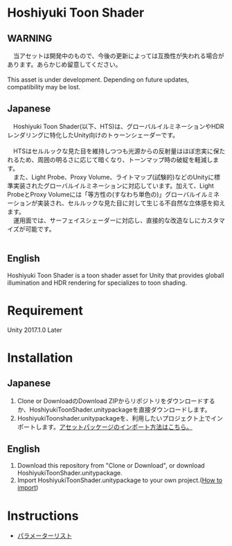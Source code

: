 # Hoshiyuki Toon Shader 
## WARNING
　当アセットは開発中のもので、今後の更新によっては互換性が失われる場合があります。あらかじめ留意してください。<br> 
 <br>
 This asset is under development. Depending on future updates, compatibility may be lost.
## Japanese
　Hoshiyuki Toon Shader(以下、HTS)は、グローバルイルミネーションやHDRレンダリングに特化したUnity向けのトゥーンシェーダーです。<br>
 <br>
　HTSはセルルックな見た目を維持しつつも光源からの反射量はほぼ忠実に保たれるため、周囲の明るさに応じて暗くなり、トーンマップ時の破綻を軽減します。<br>
　また、Light Probe、Proxy Volume、ライトマップ(試験的)などのUnityに標準実装されたグローバルイルミネーションに対応しています。加えて、Light ProbeとProxy Volumeには「等方性の(すなわち単色の)」グローバルイルミネーションが実装され、セルルックな見た目に対して生じる不自然な立体感を抑えます。<br>
　運用面では、サーフェイスシェーダーに対応し、直接的な改造なしにカスタマイズが可能です。<br>
 <br>

## English
Hoshiyuki Toon Shader is a toon shader asset for Unity that provides globall illumination and HDR rendering for specializes to toon shading.


# Requirement
 Unity 2017.1.0 Later

# Installation
## Japanese
1. Clone or DownloadのDownload ZIPからリポジトリをダウンロードするか、HoshiyukiToonShader.unitypackageを直接ダウンロードします。
2. HoshiyukiToonshader.unitypackageを、利用したいプロジェクト上でインポートします。[アセットパッケージのインポート方法はこちら。](https://docs.unity3d.com/jp/530/Manual/AssetPackages.html)

## English
1. Download this repository from "Clone or Download", or download HoshiyukiToonShader.unitypackage.
2. Import HoshiyukiToonShader.unitypackage to your own project.([How to import](https://docs.unity3d.com/Manual/AssetPackages.html))


# Instructions
* [パラメーターリスト](https://github.com/Masterexa/HoshiyukiToonShader/wiki/%E3%83%91%E3%83%A9%E3%83%A1%E3%83%BC%E3%82%BF%E3%83%BC%E3%83%AA%E3%82%B9%E3%83%88)
